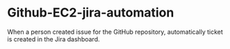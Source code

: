 # Github-EC2-jira-automation
When a person created issue for the GitHub repository, automatically ticket is created in the Jira dashboard.
